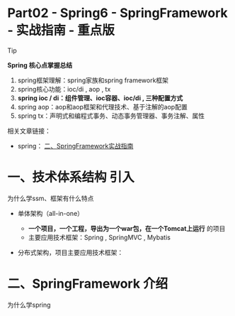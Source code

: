 # Part02 - Spring6 - SpringFramework - 实战指南 - 重点版

> [!TIP]
>
> **Spring 核心点掌握总结**
>
> 1. spring框架理解：spring家族和spring framework框架
> 2. spring核心功能：ioc/di , aop , tx
> 3. **spring ioc / di：组件管理、ioc容器、ioc/di , 三种配置方式**
> 4. spring aop：aop和aop框架和代理技术、基于注解的aop配置
> 5. spring tx：声明式和编程式事务、动态事务管理器、事务注解、属性
>
> 相关文章链接：
>
> - spring： [二、SpringFramework实战指南](https://www.wolai.com/oacbJpH1wPzGNoMAVnoELR)



# 一、技术体系结构 引入

为什么学ssm、框架有什么特点

- 单体架构（all-in-one）

  - **一个项目，一个工程，导出为一个war包，在一个Tomcat上运行** 的项目
  - 主要应用技术框架：Spring , SpringMVC , Mybatis

  

- 分布式架构，项目主要应用技术框架：

































# 二、SpringFramework 介绍

为什么学spring

































































































































